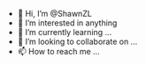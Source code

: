 - 👋 Hi, I’m @ShawnZL
- 👀 I’m interested in anything
- 🌱 I’m currently learning ...
- 💞️ I’m looking to collaborate on ...
- 📫 How to reach me ...

<!---
ShawnZL/ShawnZL is a ✨ special ✨ repository because its `README.md` (this file) appears on your GitHub profile.
You can click the Preview link to take a look at your changes.
--->
